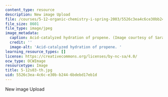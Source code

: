 ```yaml
---
content_type: resource
description: New image Upload
file: /courses/5-12-organic-chemistry-i-spring-2003/5526c3ea4c6ce30bb2446bdebd17eb1d_5-12s03-th.jpg
file_size: 8601
file_type: image/jpeg
image_metadata:
  caption: Acid-catalyzed hydration of propene. (Image courtesy of Sarah Tabacco.)
  credit: ''
  image-alt: 'Acid-catalyzed hydration of propene. '
learning_resource_types: []
license: https://creativecommons.org/licenses/by-nc-sa/4.0/
ocw_type: OCWImage
resourcetype: Image
title: 5-12s03-th.jpg
uid: 5526c3ea-4c6c-e30b-b244-6bdebd17eb1d
---
```

New image Upload
